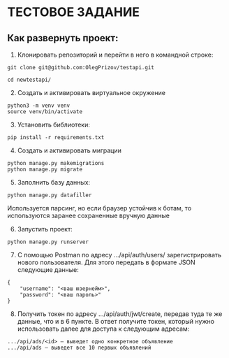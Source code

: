 # ТЕСТОВОЕ ЗАДАНИЕ

## Как развернуть проект:

1. Клонировать репозиторий и перейти в него в командной строке:

```
git clone git@github.com:OlegPrizov/testapi.git
```

```
cd newtestapi/
```

2. Создать и активировать виртуальное окружение
```
python3 -m venv venv
source venv/bin/activate
```

3. Установить библиотеки:

```
pip install -r requirements.txt
```

4. Создать и активировать миграции
```
python manage.py makemigrations
python manage.py migrate
```

5. Заполнить базу данных:
```
python manage.py datafiller
```
Используется парсинг, но если браузер устойчив к ботам, то используются заранее сохраненные вручную данные

6. Запустить проект:

```
python manage.py runserver
```

7. С помощью Postman по адресу .../api/auth/users/ зарегистрировать нового пользователя.
Для этого передать в формате JSON следующие данные:
```
{
    "username": "<ваш юзернейм>",
    "password": "<ваш пароль>"
}
```

8. Получить токен по адресу .../api/auth/jwt/create, передав туда те же данные, что и в 6 пункте.
В ответ получите токен, который нужно использовать далее для доступа к следующим адресам:

```
.../api/ads/<id> – выведет одно конкретное объявление
.../api/ads – выведет все 10 первых объявлений
```
